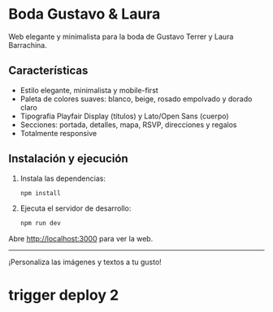 # Boda Gustavo & Laura

Web elegante y minimalista para la boda de Gustavo Terrer y Laura Barrachina.

## Características
- Estilo elegante, minimalista y mobile-first
- Paleta de colores suaves: blanco, beige, rosado empolvado y dorado claro
- Tipografía Playfair Display (títulos) y Lato/Open Sans (cuerpo)
- Secciones: portada, detalles, mapa, RSVP, direcciones y regalos
- Totalmente responsive

## Instalación y ejecución

1. Instala las dependencias:
   ```bash
   npm install
   ```
2. Ejecuta el servidor de desarrollo:
   ```bash
   npm run dev
   ```

Abre [http://localhost:3000](http://localhost:3000) para ver la web.

---

¡Personaliza las imágenes y textos a tu gusto!
# trigger deploy 2
